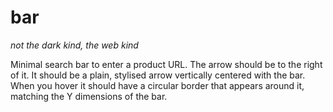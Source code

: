 # bar
_not the dark kind, the web kind_

Minimal search bar to enter a product URL. The arrow should be to the right of it. It should be a plain, stylised arrow vertically centered with the bar. When you hover it should have a circular border that appears around it, matching the Y dimensions of the bar.